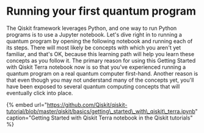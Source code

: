 # Running your first quantum program

The Qiskit framework leverages Python, and one way to run Python programs is to use a Jupyter notebook. Let's dive right in to running a quantum program by opening the following notebook and running each of its steps. There will most likely be concepts with which you aren't yet familiar, and that's OK, because this learning path will help you learn these concepts as you follow it. The primary reason for using this Getting Started with Qiskit Terra notebook now is so that you've experienced running a quantum program on a real quantum computer first-hand. Another reason is that even though you may not understand many of the concepts yet, you'll have been exposed to several quantum computing concepts that will eventually click into place.

{% embed url="https://github.com/Qiskit/qiskit-tutorial/blob/master/qiskit/basics/getting\_started\_with\_qiskit\_terra.ipynb" caption="Getting Started with Qiskit Terra notebook in the Qiskit tutorials" %}

